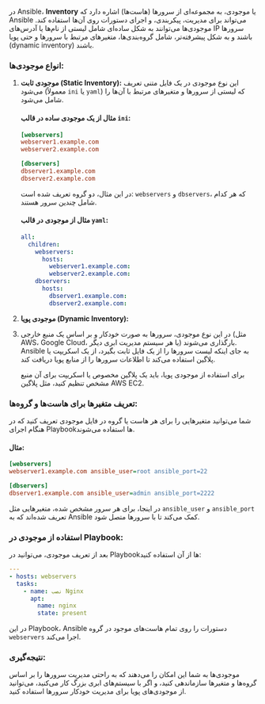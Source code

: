 در Ansible، **Inventory** یا موجودی، به مجموعه‌ای از سرورها (هاست‌ها) اشاره دارد که Ansible می‌تواند برای مدیریت، پیکربندی، و اجرای دستورات روی آن‌ها استفاده کند. موجودی‌ها می‌توانند به شکل ساده‌ای شامل لیستی از نام‌ها یا آدرس‌های IP سرورها باشند و به شکل پیشرفته‌تر، شامل گروه‌بندی‌ها، متغیرهای مرتبط با سرورها و حتی پویا (dynamic inventory) باشند.

### انواع موجودی‌ها:

1. **موجودی ثابت (Static Inventory):**
   این نوع موجودی در یک فایل متنی تعریف می‌شود (معمولاً `ini` یا `yaml`) که لیستی از سرورها و متغیرهای مرتبط با آن‌ها را شامل می‌شود.

   #### مثال از یک موجودی ساده در قالب `ini`:
   ```ini
   [webservers]
   webserver1.example.com
   webserver2.example.com

   [dbservers]
   dbserver1.example.com
   dbserver2.example.com
   ```

   در این مثال، دو گروه تعریف شده است: `webservers` و `dbservers`، که هر کدام شامل چندین سرور هستند.

   #### مثال از موجودی در قالب `yaml`:
   ```yaml
   all:
     children:
       webservers:
         hosts:
           webserver1.example.com:
           webserver2.example.com:
       dbservers:
         hosts:
           dbserver1.example.com:
           dbserver2.example.com:
   ```

2. **موجودی پویا (Dynamic Inventory):**
3. 
   در این نوع موجودی، سرورها به صورت خودکار و بر اساس یک منبع خارجی (مثل AWS، Google Cloud، یا هر سیستم مدیریت ابری دیگر) بارگذاری می‌شوند. Ansible به جای اینکه لیست سرورها را از یک فایل ثابت بگیرد، از یک اسکریپت یا پلاگین استفاده می‌کند تا اطلاعات سرورها را از منابع پویا دریافت کند.

   برای استفاده از موجودی پویا، باید یک پلاگین مخصوص یا اسکریپت برای آن منبع مشخص تنظیم کنید، مثل پلاگین AWS EC2.

### تعریف متغیرها برای هاست‌ها و گروه‌ها:

شما می‌توانید متغیرهایی را برای هر هاست یا گروه در فایل موجودی تعریف کنید که در هنگام اجرای Playbookها استفاده می‌شوند.

#### مثال:

```ini
[webservers]
webserver1.example.com ansible_user=root ansible_port=22

[dbservers]
dbserver1.example.com ansible_user=admin ansible_port=2222
```

در اینجا، برای هر سرور مشخص شده، متغیرهایی مثل `ansible_user` و `ansible_port` تعریف شده‌اند که به Ansible کمک می‌کند تا با سرورها متصل شود.

### استفاده از موجودی در Playbook:

بعد از تعریف موجودی، می‌توانید در Playbookها از آن استفاده کنید:

```yaml
---
- hosts: webservers
  tasks:
    - name: نصب Nginx
      apt:
        name: nginx
        state: present
```

در این Playbook، Ansible دستورات را روی تمام هاست‌های موجود در گروه `webservers` اجرا می‌کند.

### نتیجه‌گیری:

موجودی‌ها به شما این امکان را می‌دهند که به راحتی مدیریت سرورها را بر اساس گروه‌ها و متغیرها سازماندهی کنید، و اگر با سیستم‌های ابری بزرگ کار می‌کنید، می‌توانید از موجودی‌های پویا برای مدیریت خودکار سرورها استفاده کنید.
